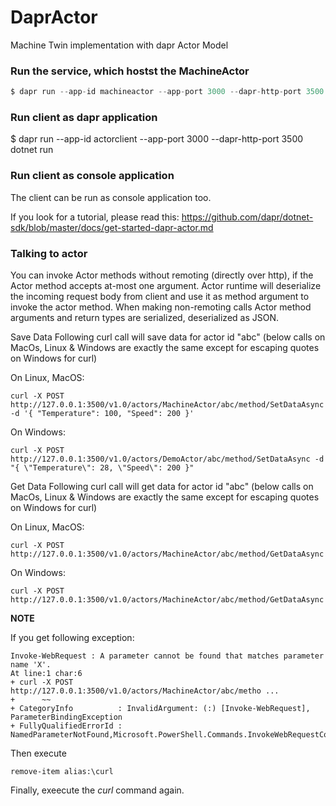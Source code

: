 # DaprActor
Machine Twin implementation with dapr Actor Model

### Run the service, which hostst the **MachineActor**
~~~csharp
$ dapr run --app-id machineactor --app-port 3000 --dapr-http-port 3500 dotnet run
~~~

### Run client as dapr application
$ dapr run --app-id actorclient --app-port 3000 --dapr-http-port 3500 dotnet run

### Run client as console application
The client can be run as console application too.

If you look for a tutorial, please read this: https://github.com/dapr/dotnet-sdk/blob/master/docs/get-started-dapr-actor.md

### Talking to actor
You can invoke Actor methods without remoting (directly over http), if the Actor method accepts at-most one argument. Actor runtime will deserialize the incoming request body from client and use it as method argument to invoke the actor method. When making non-remoting calls Actor method arguments and return types are serialized, deserialized as JSON.

Save Data Following curl call will save data for actor id "abc" (below calls on MacOs, Linux & Windows are exactly the same except for escaping quotes on Windows for curl)

On Linux, MacOS:

~~~
curl -X POST http://127.0.0.1:3500/v1.0/actors/MachineActor/abc/method/SetDataAsync -d '{ "Temperature": 100, "Speed": 200 }'
~~~

On Windows:

~~~
curl -X POST http://127.0.0.1:3500/v1.0/actors/DemoActor/abc/method/SetDataAsync -d "{ \"Temperature\": 28, \"Speed\": 200 }"
~~~
Get Data Following curl call will get data for actor id "abc" (below calls on MacOs, Linux & Windows are exactly the same except for escaping quotes on Windows for curl)

On Linux, MacOS:

~~~
curl -X POST http://127.0.0.1:3500/v1.0/actors/MachineActor/abc/method/GetDataAsync
~~~
On Windows:

~~~
curl -X POST http://127.0.0.1:3500/v1.0/actors/MachineActor/abc/method/GetDataAsync
~~~

**NOTE**

If you get following exception:

~~~
Invoke-WebRequest : A parameter cannot be found that matches parameter name 'X'.
At line:1 char:6
+ curl -X POST http://127.0.0.1:3500/v1.0/actors/MachineActor/abc/metho ...
+      ~~
+ CategoryInfo          : InvalidArgument: (:) [Invoke-WebRequest], ParameterBindingException
+ FullyQualifiedErrorId : NamedParameterNotFound,Microsoft.PowerShell.Commands.InvokeWebRequestCommand
~~~

Then execute 

~~~
remove-item alias:\curl
~~~

Finally, exeecute the *curl* command again.

